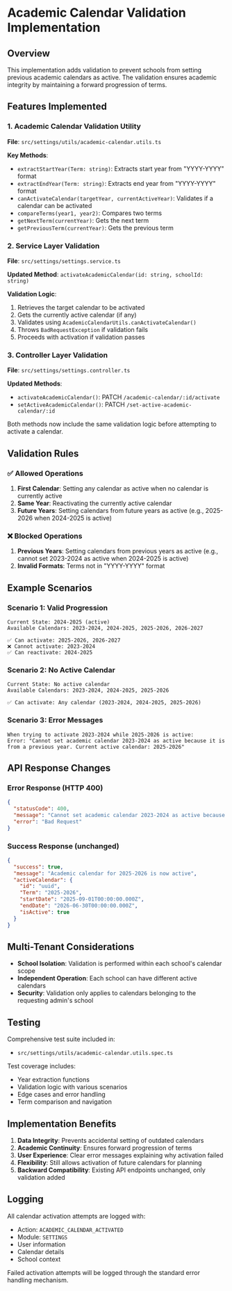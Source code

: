 # Academic Calendar Validation Implementation

## Overview
This implementation adds validation to prevent schools from setting previous academic calendars as active. The validation ensures academic integrity by maintaining a forward progression of terms.

## Features Implemented

### 1. Academic Calendar Validation Utility
**File**: `src/settings/utils/academic-calendar.utils.ts`

**Key Methods**:
- `extractStartYear(Term: string)`: Extracts start year from "YYYY-YYYY" format
- `extractEndYear(Term: string)`: Extracts end year from "YYYY-YYYY" format
- `canActivateCalendar(targetYear, currentActiveYear)`: Validates if a calendar can be activated
- `compareTerms(year1, year2)`: Compares two terms
- `getNextTerm(currentYear)`: Gets the next term
- `getPreviousTerm(currentYear)`: Gets the previous term

### 2. Service Layer Validation
**File**: `src/settings/settings.service.ts`

**Updated Method**: `activateAcademicCalendar(id: string, schoolId: string)`

**Validation Logic**:
1. Retrieves the target calendar to be activated
2. Gets the currently active calendar (if any)
3. Validates using `AcademicCalendarUtils.canActivateCalendar()`
4. Throws `BadRequestException` if validation fails
5. Proceeds with activation if validation passes

### 3. Controller Layer Validation
**File**: `src/settings/settings.controller.ts`

**Updated Methods**:
- `activateAcademicCalendar()`: PATCH `/academic-calendar/:id/activate`
- `setActiveAcademicCalendar()`: PATCH `/set-active-academic-calendar/:id`

Both methods now include the same validation logic before attempting to activate a calendar.

## Validation Rules

### ✅ Allowed Operations
1. **First Calendar**: Setting any calendar as active when no calendar is currently active
2. **Same Year**: Reactivating the currently active calendar
3. **Future Years**: Setting calendars from future years as active (e.g., 2025-2026 when 2024-2025 is active)

### ❌ Blocked Operations
1. **Previous Years**: Setting calendars from previous years as active (e.g., cannot set 2023-2024 as active when 2024-2025 is active)
2. **Invalid Formats**: Terms not in "YYYY-YYYY" format

## Example Scenarios

### Scenario 1: Valid Progression
```
Current State: 2024-2025 (active)
Available Calendars: 2023-2024, 2024-2025, 2025-2026, 2026-2027

✅ Can activate: 2025-2026, 2026-2027
❌ Cannot activate: 2023-2024
✅ Can reactivate: 2024-2025
```

### Scenario 2: No Active Calendar
```
Current State: No active calendar
Available Calendars: 2023-2024, 2024-2025, 2025-2026

✅ Can activate: Any calendar (2023-2024, 2024-2025, 2025-2026)
```

### Scenario 3: Error Messages
```
When trying to activate 2023-2024 while 2025-2026 is active:
Error: "Cannot set academic calendar 2023-2024 as active because it is from a previous year. Current active calendar: 2025-2026"
```

## API Response Changes

### Error Response (HTTP 400)
```json
{
  "statusCode": 400,
  "message": "Cannot set academic calendar 2023-2024 as active because it is from a previous year. Current active calendar: 2025-2026",
  "error": "Bad Request"
}
```

### Success Response (unchanged)
```json
{
  "success": true,
  "message": "Academic calendar for 2025-2026 is now active",
  "activeCalendar": {
    "id": "uuid",
    "Term": "2025-2026",
    "startDate": "2025-09-01T00:00:00.000Z",
    "endDate": "2026-06-30T00:00:00.000Z",
    "isActive": true
  }
}
```

## Multi-Tenant Considerations

- **School Isolation**: Validation is performed within each school's calendar scope
- **Independent Operation**: Each school can have different active calendars
- **Security**: Validation only applies to calendars belonging to the requesting admin's school

## Testing

Comprehensive test suite included in:
- `src/settings/utils/academic-calendar.utils.spec.ts`

Test coverage includes:
- Year extraction functions
- Validation logic with various scenarios
- Edge cases and error handling
- Term comparison and navigation

## Implementation Benefits

1. **Data Integrity**: Prevents accidental setting of outdated calendars
2. **Academic Continuity**: Ensures forward progression of terms
3. **User Experience**: Clear error messages explaining why activation failed
4. **Flexibility**: Still allows activation of future calendars for planning
5. **Backward Compatibility**: Existing API endpoints unchanged, only validation added

## Logging

All calendar activation attempts are logged with:
- Action: `ACADEMIC_CALENDAR_ACTIVATED`
- Module: `SETTINGS`
- User information
- Calendar details
- School context

Failed activation attempts will be logged through the standard error handling mechanism.
